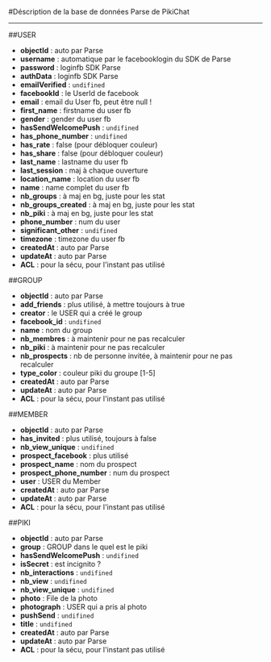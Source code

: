 #Déscription de la base de données Parse de PikiChat

---

##USER
* **objectId** : auto par Parse
* **username** : automatique par le facebooklogin du SDK de Parse
* **password** : loginfb SDK Parse
* **authData** : loginfb SDK Parse
* **emailVerified** : `undifined`
* **facebookId** : le UserId de facebook
* **email** : email du User fb, peut être null !
* **first_name** : firstname du user fb
* **gender** : gender du user fb
* **hasSendWelcomePush** : `undifined`
* **has_phone_number** : `undifined`
* **has_rate** : false (pour débloquer couleur)
* **has_share** : false (pour débloquer couleur)
* **last_name** : lastname du user fb
* **last_session** : maj à chaque ouverture
* **location_name** : location du user fb
* **name** : name complet du user fb
* **nb_groups** : à maj en bg, juste pour les stat
* **nb_groups_created** : à maj en bg, juste pour les stat
* **nb_piki** : à maj en bg, juste pour les stat
* **phone_number** : num du user
* **significant_other** : `undifined`
* **timezone** : timezone du user fb
* **createdAt** : auto par Parse
* **updateAt** : auto par Parse
* **ACL** : pour la sécu, pour l'instant pas utilisé

##GROUP
* **objectId** : auto par Parse
* **add_friends** : plus utilisé, à mettre toujours à true
* **creator** : le USER qui a créé le group
* **facebook_id** : `undifined`
* **name** : nom du group
* **nb_membres** : à maintenir pour ne pas recalculer
* **nb_piki** : à maintenir pour ne pas recalculer
* **nb_prospects** : nb de personne invitée, à maintenir pour ne pas recalculer
* **type_color** : couleur piki du groupe [1-5]
* **createdAt** : auto par Parse
* **updateAt** : auto par Parse
* **ACL** : pour la sécu, pour l'instant pas utilisé

##MEMBER
* **objectId** : auto par Parse
* **has_invited** : plus utilisé, toujours à false
* **nb_view_unique** : `undifined`
* **prospect_facebook** : plus utilisé
* **prospect_name** : nom du prospect
* **prospect_phone_number** : num du prospect
* **user** : USER du Member
* **createdAt** : auto par Parse
* **updateAt** : auto par Parse
* **ACL** : pour la sécu, pour l'instant pas utilisé

##PIKI
* **objectId** : auto par Parse
* **group** : GROUP dans le quel est le piki
* **hasSendWelcomePush** : `undifined`
* **isSecret** : est incignito ?
* **nb_interactions** : `undifined`
* **nb_view** : `undifined`
* **nb_view_unique** : `undifined`
* **photo** : File de la photo
* **photograph** : USER qui a pris al photo
* **pushSend** : `undifined`
* **title** : `undifined`
* **createdAt** : auto par Parse
* **updateAt** : auto par Parse
* **ACL** : pour la sécu, pour l'instant pas utilisé
